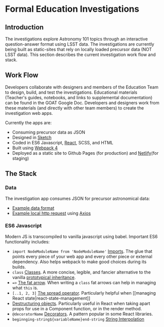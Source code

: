 # Formal Education Investigations

## Introduction

The investigations explore Astronomy 101 topics through an interactive question-answer format using LSST data. The investigations are currently being built as static-sites that rely on locally loaded precursor data (NOT LSST data). This section describes the current investigation work flow and stack.

## Work Flow

Developers collaborate with designers and members of the Education Team to design, build, and test the investigations. Educational materials (Teacher's guides, notebooks, and links to supplemental documentation) can be found in the GOAT Google Doc. Developers and designers work from these materials (and directly with other team members) to create the investigation web apps. 

Currently the apps are:

* Consuming precursor data as JSON
* Designed in [Sketch](https://www.sketch.com/)
* Coded in ES6 Javascript, [React](https://reactjs.org/docs/getting-started.html), SCSS, and HTML
* Built using [Webpack 4](https://webpack.js.org/)
* Deployed as a static site to Github Pages (for production) and [Netlify](https://www.netlify.com/)(for staging)

## The Stack

### Data

The investigation app consumes JSON for precursor astronomical data:

* [Example data format](stellar-data-example.md)
* [Example local http request](axios-request-example.md) using [Axios](https://github.com/axios/axios)

### ES6 Javascript

Modern JS is transcompiled to vanilla javascript using babel. Important ES6 functionality includes:

* `import NodeModuleName from 'NodeModuleName'` [Imports](https://developer.mozilla.org/en-US/docs/Web/JavaScript/Reference/Statements/import). The glue that points every piece of your web app and every other piece or external dependency. Also helps webpack to make good choices during its builds.
* `class` [Classes](https://developer.mozilla.org/en-US/docs/Web/JavaScript/Reference/Classes). A more concise, legible, and fancier alternative to the vanilla [prototypical inheritance](https://developer.mozilla.org/en-US/docs/Web/JavaScript/Inheritance_and_the_prototype_chain#Using_prototypes_in_JavaScript). 
* `=>` [The fat arrow](https://developer.mozilla.org/en-US/docs/Web/JavaScript/Reference/Functions/Arrow_functions). When writing a `class` fat arrows can help in managing what `this` is.
* `[..1, 2, 3]` [The spread operator](https://codeburst.io/javascript-es6-the-spread-syntax-f5c35525f754). Particularly helpful when [[managing React state|react-state-management]]
* [Destructuring objects](https://wesbos.com/destructuring-objects/). Particularly useful in React when taking apart props for use in a Component function, or in the render method.
* `@decoratorName` [Decorators](https://www.sitepoint.com/javascript-decorators-what-they-are/). A pattern popular in some React libraries.
* `beginnging-string${variableName}end-string` [String Interpolation](https://developer.mozilla.org/en-US/docs/Web/JavaScript/Reference/Template_literals)
